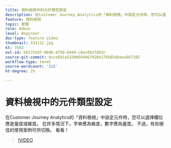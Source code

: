```yaml
---
title: 資料檢視中的元件類型設定
description: 在Customer Journey Analytics的「資料檢視」中設定元件時，您可以選擇欄位應是量度或維度。 在許多情況下，字串應為維度，數字應為量度。 不過，有些絕佳的使用案例可供切換。 看看！
feature: 資料檢視
topic: 管理
role: Admin
level: Beginner
doc-type: feature video
thumbnail: 333112.jpg
kt: 7583
exl-id: b61753df-08d6-4f50-b84d-c8ec6b27db3c
source-git-commit: dcce691a53200504967926e176b85dbeea667195
workflow-type: tm+mt
source-wordcount: '115'
ht-degree: 2%

---
```


# 資料檢視中的元件類型設定

在Customer Journey Analytics的「資料檢視」中設定元件時，您可以選擇欄位應是量度或維度。 在許多情況下，字串應為維度，數字應為量度。 不過，有些絕佳的使用案例可供切換。 看看！

>[!VIDEO](https://video.tv.adobe.com/v/333112/?quality=12&learn=on)
